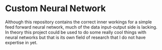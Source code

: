 # Custom Neural Network

Although this repository contains the correct inner workings for a simple feed forward neural network, much of the data input-output side is lacking. In theory this project could be used to do some really cool things with neural networks but that is its own field of research that I do not have expertise in yet.
